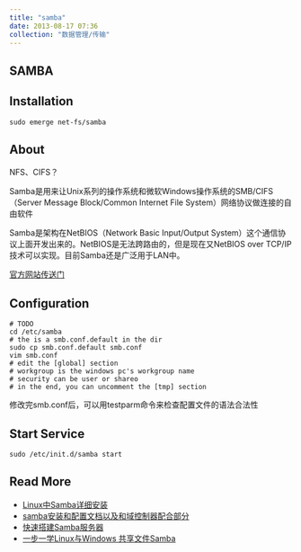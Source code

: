 ```yaml
---
title: "samba"
date: 2013-08-17 07:36
collection: "数据管理/传输"
---
```



## SAMBA ##

## Installation ##

	sudo emerge net-fs/samba


## About ##
NFS、CIFS？

Samba是用来让Unix系列的操作系统和微软Windows操作系统的SMB/CIFS（Server Message Block/Common Internet File System）网络协议做连接的自由软件

Samba是架构在NetBIOS（Network Basic Input/Output System）这个通信协议上面开发出来的。NetBIOS是无法跨路由的，但是现在又NetBIOS over TCP/IP技术可以实现。目前Samba还是广泛用于LAN中。

[官方网站传送门](http://www.samba.org)

## Configuration ##

	# TODO
	cd /etc/samba
	# the is a smb.conf.default in the dir
	sudo cp smb.conf.default smb.conf
	vim smb.conf
	# edit the [global] section
	# workgroup is the windows pc's workgroup name
	# security can be user or shareo
	# in the end, you can uncomment the [tmp] section

修改完smb.conf后，可以用testparm命令来检查配置文件的语法合法性

## Start Service ##

	sudo /etc/init.d/samba start

## Read More ##

* [Linux中Samba详细安装](http://www.cnblogs.com/whiteyun/archive/2011/05/27/2059670.html)
* [samba安装和配置文档以及和域控制器配合部分](http://bbs.chinaunix.net/thread-716599-1-1.html)
* [快速搭建Samba服务器](http://bbs.chinaunix.net/thread-1003730-1-1.html)
* [一步一学Linux与Windows 共享文件Samba](http://bbs.chinaunix.net/thread-1148734-1-1.html)
